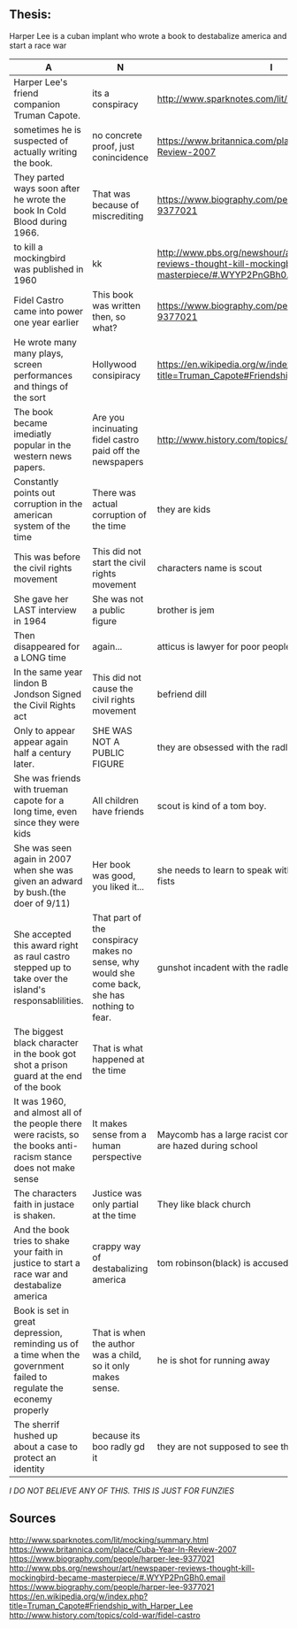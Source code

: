 ## Thesis:

Harper Lee is a cuban implant who wrote a book to destabalize america and start a race war

|       A       |       N      |      I      |
|---------------|--------------|-------------|
| Harper Lee's friend companion Truman Capote. | its a conspiracy| http://www.sparknotes.com/lit/mocking/summary.html |
| sometimes he is suspected of actually writing the book. | no concrete proof, just conincidence | https://www.britannica.com/place/Cuba-Year-In-Review-2007 |
| They parted ways soon after he wrote the book In Cold Blood during 1966. | That was because of miscrediting | https://www.biography.com/people/harper-lee-9377021 |
| to kill a mockingbird was published in 1960 | kk | http://www.pbs.org/newshour/art/newspaper-reviews-thought-kill-mockingbird-became-masterpiece/#.WYYP2PnGBh0.email |
| Fidel Castro came into power one year earlier | This book was written then, so what? | https://www.biography.com/people/harper-lee-9377021 |
| He wrote many many plays, screen performances and things of the sort | Hollywood consipiracy | https://en.wikipedia.org/w/index.php?title=Truman_Capote#Friendship_with_Harper_Lee |
| The book became imediatly popular in the western news papers. | Are you incinuating fidel castro paid off the newspapers | http://www.history.com/topics/cold-war/fidel-castro |
| Constantly points out corruption in the american system of the time | There was actual corruption of the time | they are kids |
| This was before the civil rights movement | This did not start the civil rights movement | characters name is scout |
| She gave her LAST interview in 1964 | She was not a public figure | brother is jem |
| Then disappeared for a LONG time | again... | atticus is lawyer for poor people |
| In the same year lindon B Jondson Signed the Civil Rights act | This did not cause the civil rights movement | befriend dill |
| Only to appear appear again half a century later. | SHE WAS NOT A PUBLIC FIGURE | they are obsessed with the radley house |
| She was friends with trueman capote for a long time, even since they were kids | All children have friends | scout is kind of a tom boy. |
| She was seen again in 2007 when she was given an adward by bush.(the doer of 9/11) | Her book was good, you liked it... | she needs to learn to speak with her mouth instead of fists |
| She accepted this award right as raul castro stepped up to take over the island's responsablilities. | That part of the conspiracy makes no sense, why would she come back, she has nothing to fear. | gunshot incadent with the radleys scares the kids |
| The biggest black character in the book got shot a prison guard at the end of the book | That is what happened at the time | |
| It was 1960, and almost all of the people there were racists, so the books anti-racism stance does not make sense | It makes sense from a human perspective | Maycomb has a large racist community, and the kids are hazed during school |
| The characters faith in justace is shaken. | Justice was only partial at the time | They like black church |
| And the book tries to shake your faith in justice to start a race war and destabalize america | crappy way of destabalizing america | tom robinson(black) is accused of rape |
| Book is set in great depression, reminding us of a time when the government failed to regulate the econemy properly | That is when the author was a child, so it only makes sense. | he is shot for running away |
| The sherrif hushed up about a case to protect an identity | because its boo radly gd it | they are not supposed to see the trial, but do |


*I DO NOT BELIEVE ANY OF THIS.*
*THIS IS JUST FOR FUNZIES*
 
## Sources

http://www.sparknotes.com/lit/mocking/summary.html
https://www.britannica.com/place/Cuba-Year-In-Review-2007
https://www.biography.com/people/harper-lee-9377021
http://www.pbs.org/newshour/art/newspaper-reviews-thought-kill-mockingbird-became-masterpiece/#.WYYP2PnGBh0.email
https://www.biography.com/people/harper-lee-9377021
https://en.wikipedia.org/w/index.php?title=Truman_Capote#Friendship_with_Harper_Lee
http://www.history.com/topics/cold-war/fidel-castro

